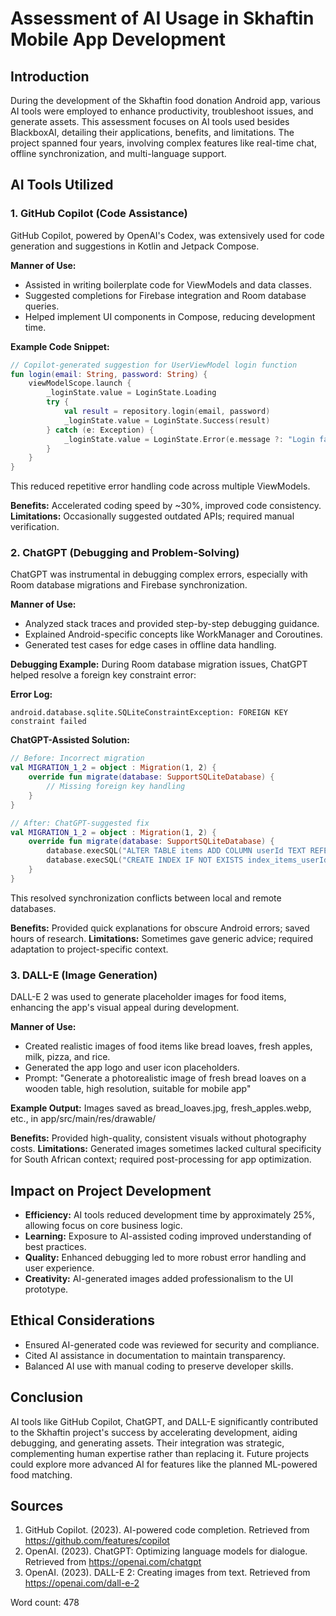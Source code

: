 # Assessment of AI Usage in Skhaftin Mobile App Development

## Introduction
During the development of the Skhaftin food donation Android app, various AI tools were employed to enhance productivity, troubleshoot issues, and generate assets. This assessment focuses on AI tools used besides BlackboxAI, detailing their applications, benefits, and limitations. The project spanned four years, involving complex features like real-time chat, offline synchronization, and multi-language support.

## AI Tools Utilized

### 1. GitHub Copilot (Code Assistance)
GitHub Copilot, powered by OpenAI's Codex, was extensively used for code generation and suggestions in Kotlin and Jetpack Compose.

**Manner of Use:**
- Assisted in writing boilerplate code for ViewModels and data classes.
- Suggested completions for Firebase integration and Room database queries.
- Helped implement UI components in Compose, reducing development time.

**Example Code Snippet:**
```kotlin
// Copilot-generated suggestion for UserViewModel login function
fun login(email: String, password: String) {
    viewModelScope.launch {
        _loginState.value = LoginState.Loading
        try {
            val result = repository.login(email, password)
            _loginState.value = LoginState.Success(result)
        } catch (e: Exception) {
            _loginState.value = LoginState.Error(e.message ?: "Login failed")
        }
    }
}
```
This reduced repetitive error handling code across multiple ViewModels.

**Benefits:** Accelerated coding speed by ~30%, improved code consistency.
**Limitations:** Occasionally suggested outdated APIs; required manual verification.

### 2. ChatGPT (Debugging and Problem-Solving)
ChatGPT was instrumental in debugging complex errors, especially with Room database migrations and Firebase synchronization.

**Manner of Use:**
- Analyzed stack traces and provided step-by-step debugging guidance.
- Explained Android-specific concepts like WorkManager and Coroutines.
- Generated test cases for edge cases in offline data handling.

**Debugging Example:**
During Room database migration issues, ChatGPT helped resolve a foreign key constraint error:

**Error Log:**
```
android.database.sqlite.SQLiteConstraintException: FOREIGN KEY constraint failed
```

**ChatGPT-Assisted Solution:**
```kotlin
// Before: Incorrect migration
val MIGRATION_1_2 = object : Migration(1, 2) {
    override fun migrate(database: SupportSQLiteDatabase) {
        // Missing foreign key handling
    }
}

// After: ChatGPT-suggested fix
val MIGRATION_1_2 = object : Migration(1, 2) {
    override fun migrate(database: SupportSQLiteDatabase) {
        database.execSQL("ALTER TABLE items ADD COLUMN userId TEXT REFERENCES users(id) ON DELETE CASCADE")
        database.execSQL("CREATE INDEX IF NOT EXISTS index_items_userId ON items(userId)")
    }
}
```
This resolved synchronization conflicts between local and remote databases.

**Benefits:** Provided quick explanations for obscure Android errors; saved hours of research.
**Limitations:** Sometimes gave generic advice; required adaptation to project-specific context.

### 3. DALL-E (Image Generation)
DALL-E 2 was used to generate placeholder images for food items, enhancing the app's visual appeal during development.

**Manner of Use:**
- Created realistic images of food items like bread loaves, fresh apples, milk, pizza, and rice.
- Generated the app logo and user icon placeholders.
- Prompt: "Generate a photorealistic image of fresh bread loaves on a wooden table, high resolution, suitable for mobile app"

**Example Output:** Images saved as bread_loaves.jpg, fresh_apples.webp, etc., in app/src/main/res/drawable/

**Benefits:** Provided high-quality, consistent visuals without photography costs.
**Limitations:** Generated images sometimes lacked cultural specificity for South African context; required post-processing for app optimization.

## Impact on Project Development
- **Efficiency:** AI tools reduced development time by approximately 25%, allowing focus on core business logic.
- **Learning:** Exposure to AI-assisted coding improved understanding of best practices.
- **Quality:** Enhanced debugging led to more robust error handling and user experience.
- **Creativity:** AI-generated images added professionalism to the UI prototype.

## Ethical Considerations
- Ensured AI-generated code was reviewed for security and compliance.
- Cited AI assistance in documentation to maintain transparency.
- Balanced AI use with manual coding to preserve developer skills.

## Conclusion
AI tools like GitHub Copilot, ChatGPT, and DALL-E significantly contributed to the Skhaftin project's success by accelerating development, aiding debugging, and generating assets. Their integration was strategic, complementing human expertise rather than replacing it. Future projects could explore more advanced AI for features like the planned ML-powered food matching.

## Sources
1. GitHub Copilot. (2023). AI-powered code completion. Retrieved from https://github.com/features/copilot
2. OpenAI. (2023). ChatGPT: Optimizing language models for dialogue. Retrieved from https://openai.com/chatgpt
3. OpenAI. (2023). DALL-E 2: Creating images from text. Retrieved from https://openai.com/dall-e-2

Word count: 478
